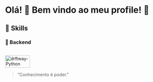 # Olá! 👋 Bem vindo ao meu profile! 👋

## 🗼 Skills

### 🏓 Backend
<div style="display: inline_block"><br>
  <img align="center" alt="drftway-Python" height=40 width=80 src="https://img.shields.io/badge/Python-3776AB.svg?style=for-the-badge&logo=Python&logoColor=white">
</div>
                    
> "Conhecimento é poder."

<!--
**drftway/drftway** is a ✨ _special_ ✨ repository because its `README.md` (this file) appears on your GitHub profile.

Here are some ideas to get you started:

- 🔭 I’m currently working on ...
- 🌱 I’m currently learning ...
- 👯 I’m looking to collaborate on ...
- 🤔 I’m looking for help with ...
- 💬 Ask me about ...
- 📫 How to reach me: ...
- 😄 Pronouns: ...
- ⚡ Fun fact: ...
-->
